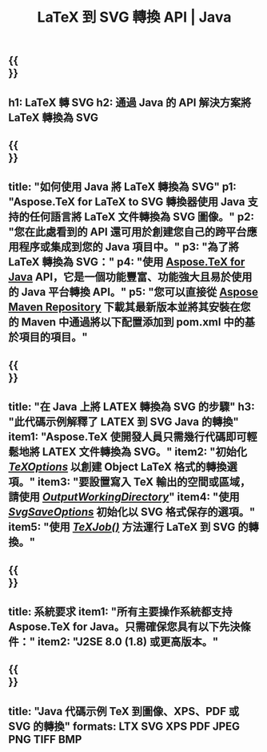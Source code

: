 ﻿---
translation: true
template: /_templates/_conversion-child-java.md
title: LaTeX 到 SVG 轉換 API | Java
description: LaTeX 到 SVG 的轉換功能。將此本地 Java 庫集成到您的項目中，或使用跨平台應用程序將 LaTeX 轉換為 SVG。
keywords: 乳膠到 svg api java，latex2svg 集成
url: /java/conversion/latex-to-svg/
family: tex
platformtag: java
feature: conversion
informat: LATEX
outformat: SVG
otherformats: PNG JPEG TIFF BMP PDF XPS
---

{{<section banner>}}
---
h1: LaTeX 轉 SVG
h2: 通過 Java 的 API 解決方案將 LaTeX 轉換為 SVG
---

{{<section overview>}}
---
title: "如何使用 Java 將 LaTeX 轉換為 SVG"
p1: "Aspose.TeX for LaTeX to SVG 轉換器使用 Java 支持的任何語言將 LaTeX 文件轉換為 SVG 圖像。"
p2: "您在此處看到的 API 還可用於創建您自己的跨平台應用程序或集成到您的 Java 項目中。"
p3: "為了將 LaTeX 轉換為 SVG："
p4: "使用 [Aspose.TeX for Java](https://products.aspose.com/tex/java) API，它是一個功能豐富、功能強大且易於使用的 Java 平台轉換 API。"
p5: "您可以直接從 [Aspose Maven Repository](https://repository.aspose.com/tex/) 下載其最新版本並將其安裝在您的 Maven 中通過將以下配置添加到 pom.xml 中的基於項目的項目。"
---

{{<section feature1>}}
---
title: "在 Java 上將 LATEX 轉換為 SVG 的步驟"
h3: "此代碼示例解釋了 LATEX 到 SVG Java 的轉換"
item1: "Aspose.TeX 使開發人員只需幾行代碼即可輕鬆地將 LATEX 文件轉換為 SVG。"
item2: "初始化 [*TeXOptions*](https://reference.aspose.com/tex/java/com.aspose.tex/TeXOptions) 以創建 Object LaTeX 格式的轉換選項。"
item3: "要設置寫入 TeX 輸出的空間或區域，請使用 [*OutputWorkingDirectory*](https://reference.aspose.com/tex/java/com.aspose.tex/TeXOptions#getOutputWorkingDirectory--)"
item4: "使用 [*SvgSaveOptions*](https://reference.aspose.com/tex/java/com.aspose.tex.rendering/SvgSaveOptions) 初始化以 SVG 格式保存的選項。"
item5: "使用 [*TeXJob()*](https://reference.aspose.com/tex/java/com.aspose.tex/TeXJob) 方法運行 LaTeX 到 SVG 的轉換。"
---

{{<section feature2>}}
---
title: 系統要求
item1: "所有主要操作系統都支持 Aspose.TeX for Java。只需確保您具有以下先決條件："
item2: "J2SE 8.0 (1.8) 或更高版本。"
---

{{<section widget>}}
---
title: "Java 代碼示例 TeX 到圖像、XPS、PDF 或 SVG 的轉換"
formats: LTX SVG XPS PDF JPEG PNG TIFF BMP
---